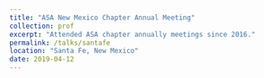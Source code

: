 ```yaml
---
title: "ASA New Mexico Chapter Annual Meeting"
collection: prof
excerpt: "Attended ASA chapter annually meetings since 2016."
permalink: /talks/santafe
location: "Santa Fe, New Mexico"
date: 2019-04-12
---
```


